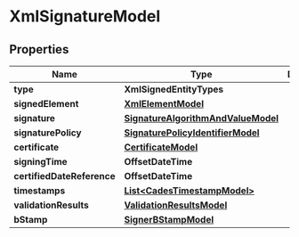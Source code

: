 

# XmlSignatureModel


## Properties

| Name | Type | Description | Notes |
|------------ | ------------- | ------------- | -------------|
|**type** | **XmlSignedEntityTypes** |  |  [optional] |
|**signedElement** | [**XmlElementModel**](XmlElementModel.md) |  |  [optional] |
|**signature** | [**SignatureAlgorithmAndValueModel**](SignatureAlgorithmAndValueModel.md) |  |  [optional] |
|**signaturePolicy** | [**SignaturePolicyIdentifierModel**](SignaturePolicyIdentifierModel.md) |  |  [optional] |
|**certificate** | [**CertificateModel**](CertificateModel.md) |  |  [optional] |
|**signingTime** | **OffsetDateTime** |  |  [optional] |
|**certifiedDateReference** | **OffsetDateTime** |  |  [optional] |
|**timestamps** | [**List&lt;CadesTimestampModel&gt;**](CadesTimestampModel.md) |  |  [optional] |
|**validationResults** | [**ValidationResultsModel**](ValidationResultsModel.md) |  |  [optional] |
|**bStamp** | [**SignerBStampModel**](SignerBStampModel.md) |  |  [optional] |



